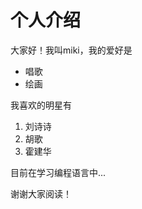 # 个人介绍
大家好！我叫miki，我的爱好是
* 唱歌
* 绘画

我喜欢的明星有

   1. 刘诗诗
   2. 胡歌
   3. 霍建华
   
目前在学习编程语言中...

谢谢大家阅读！
